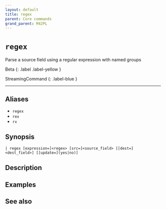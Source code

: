 ```yaml
---
layout: default
title: regex
parent: Core commands
grand_parent: M42PL
---
```


# `regex`

Parse a source field using a regular expression with named groups

Beta
{: .label .label-yellow }

StreamingCommand
{: .label-blue }

---



## Aliases

* `regex`
* `rex`
* `rx`


## Synopsis

```shell
| regex [expression=]<regex> [src=]<source_field> [[dest=]<dest_field>] [[update=](yes|no)]
```


## Description

## Examples

## See also

